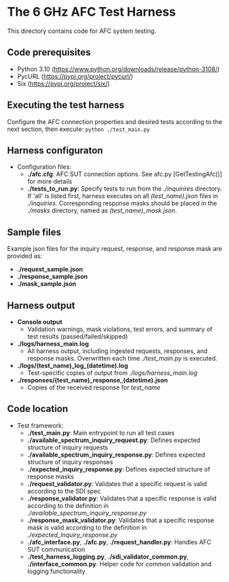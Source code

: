 # The 6 GHz AFC Test Harness

This directory contains code for AFC system testing.

## Code prerequisites
* Python 3.10 (https://www.python.org/downloads/release/python-3108/)
* PycURL (https://pypi.org/project/pycurl/)
* Six (https://pypi.org/project/six/)

## Executing the test harness
Configure the AFC connection properties and desired tests according to the next section, then execute:
`python ./test_main.py`

## Harness configuraton
* Configuration files:
    *   **./afc.cfg**: AFC SUT connection options. See afc.py [GetTestingAfc()] for more details
    *   **./tests_to_run.py**: Specify tests to run from the *./inquirires* directory. If 'all' is listed first, harness executes on all *(test_name).json* files in *./inquiries.* Corresponding response masks should be placed in the *./masks* directory, named as *(test_name)_mask.json*.

## Sample files
Example json files for the inquiry request, response, and response mask are provided as:
*   **./request_sample.json**
*   **./response_sample.json**
*   **./mask_sample.json**

## Harness output
*   **Console output**
    *   Validation warnings, mask violations, test errors, and summary of test results (passed/failed/skipped)
*   **./logs/harness_main.log**
    *   All harness output, including ingested requests, responses, and response masks. Overwritten each time *./test_main.py* is executed.
*   **./logs/(test_name)\_log\_(datetime).log**
    *   Test-specific copies of output from *./logs/harness_main.log*
*   **./responses/(test_name)\_response\_(datetime).json**
    * Copies of the received response for *test_name*

## Code location
* Test framework:
    *   **./test_main.py**: Main entrypoint to run all test cases
    *   **./available_spectrum_inquiry_request.py**: Defines expected structure of inquiry requests
    *   **./available_spectrum_inquiry_response.py**: Defines expected structure of inquiry responses
    *   **./expected_inquiry_response.py**: Defines expected structure of response masks
    *   **./request_validator.py**: Validates that a specific request is valid according to the SDI spec
    *   **./response_validator.py**: Validates that a specific response is valid according to the definition in *./available_spectrum_inquiry_response.py*
    *   **./response_mask_validator.py**: Validates that a specific response mask is valid according to the definition in *./expected_inquiry_response.py*
    *   **./afc_interface.py**, **./afc.py**, **./request_handler.py**: Handles AFC SUT communication
    *   **./test_harness_logging.py**, **./sdi_validator_common.py**, **./interface_common.py**: Helper code for common validation and logging functionality